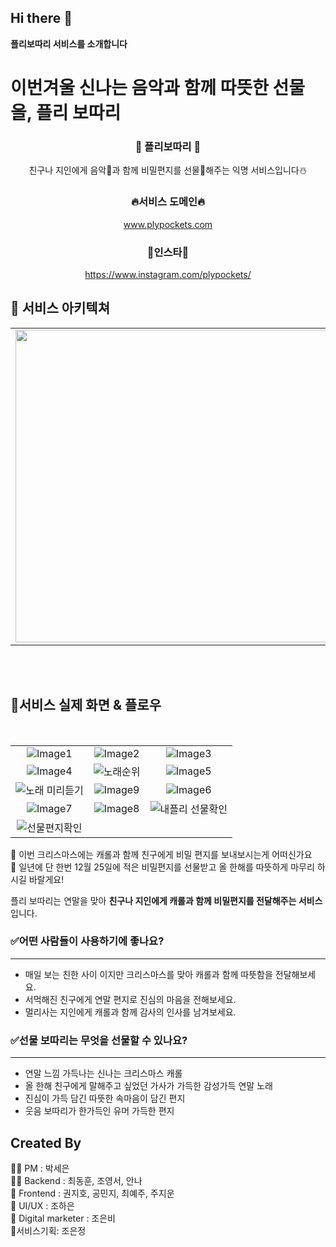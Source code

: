 ## Hi there 👋



**플리보따리 서비스를 소개합니다**

# 이번겨울 신나는 음악과 함께 따뜻한 선물을, 플리 보따리


<div align="center">

### 🎄 플리보따리 🎄 

친구나 지인에게 음악🎤과 함께 비밀편지를 선물🎁해주는 익명 서비스입니다☃️


### 🔥서비스 도메인🔥

www.plypockets.com

### 🌸인스타🌸

https://www.instagram.com/plypockets/

</div>    


## 💾 서비스 아키텍쳐
<table>
  <tr>
    <td><img src=https://github.com/Playlist-pack/Server/assets/58305106/6ee62b00-9aa2-407a-b135-7b7d8f014c72 width="650" height="500"></td>
  </tr>
</table>
<br>


<br>

## 🔎서비스 실제 화면 & 플로우  
<br>

 |  |  |  |
|:-:|:-:|:-:|
| ![Image1](https://github.com/Playlist-pack/Server/assets/58305106/a9711011-707f-48b1-b418-2bceca4825db) | ![Image2](https://github.com/Playlist-pack/Server/assets/58305106/11a3834f-5685-4bae-a610-3cff138dc9aa)| ![Image3](https://github.com/Playlist-pack/Server/assets/58305106/a24c3bc4-a62c-46de-8916-0b8184462824) |
| ![Image4](https://github.com/Playlist-pack/Server/assets/58305106/1714a556-a86b-4298-a429-49b9b01868c5) | ![노래순위](https://github.com/Playlist-pack/Server/assets/58305106/03993e8b-9841-4227-8070-1d6c0511f85e)| ![Image5](https://github.com/Playlist-pack/Server/assets/58305106/6933a2c2-03ae-4b0b-ba4a-0786b816f834) |
| ![노래 미리듣기](https://github.com/Playlist-pack/Server/assets/58305106/5b40aa0f-8a4d-41ad-8454-1512601c2609) | ![Image9](https://github.com/Playlist-pack/Server/assets/58305106/e98ced27-8df7-4856-bfe0-4b8b7a572345) | ![Image6](https://github.com/Playlist-pack/Server/assets/58305106/a23b17d3-7131-4326-8e54-c08a4d875e56) |
| ![Image7](https://github.com/Playlist-pack/Server/assets/58305106/80e150b9-e8fa-4d8c-9171-363de1eee105) | ![Image8](https://github.com/Playlist-pack/Server/assets/58305106/c362456b-361d-4d2f-96e4-6e3a15468422) | ![내플리 선물확인](https://github.com/Playlist-pack/Server/assets/58305106/eafa9859-b699-4ba7-b0e5-516755a5d4fc)|
| ![선물편지확인](https://github.com/Playlist-pack/Server/assets/58305106/dbdae2bc-a9ec-47ed-931c-6b392682616e)|


<aside>
🎄 이번 크리스마스에는 캐롤과 함께 친구에게 비밀 편지를 보내보시는게 어떠신가요   


</aside>

<aside>
🎄 일년에 단 한번 12월 25일에 적은 비밀편지를 선물받고 올 한해를 따뜻하게 마무리 하시길 바랄게요!   


</aside>

플리 보따리는 연말을 맞아 **친구나 지인에게 캐롤과 함께 비밀편지를 전달해주는 서비스**입니다.

### ✅어떤 사람들이 사용하기에 좋나요?

---

- 매일 보는 친한 사이 이지만 크리스마스를 맞아 캐롤과 함께 따뜻함을 전달해보세요.
- 서먹해진 친구에게 연말 편지로 진심의 마음을 전해보세요.
- 멀리사는 지인에게 캐롤과 함께 감사의 인사를 남겨보세요.

### ✅선물 보따리는 무엇을 선물할 수 있나요?

---

- 연말 느낌 가득나는 신나는 크리스마스 캐롤
- 올 한해 친구에게 말해주고 싶었던 가사가 가득한 감성가득 연말 노래
- 진심이 가득 담긴 따뜻한 속마음이 담긴 편지
- 웃음 보따리가 한가득인 유머 가득한 편지


</aside>

<aside>  
    
 #  Created By
👩‍💻 PM : 박세은       
🙋‍♀️ Backend : 최동훈, 조영서, 안나   
🌈  Frontend : 권지호, 공민지, 최예주, 주지운  
🍿 UI/UX : 조하은   
🧙 Digital marketer : 조은비   
📓서비스기획: 조은정
</aside>
